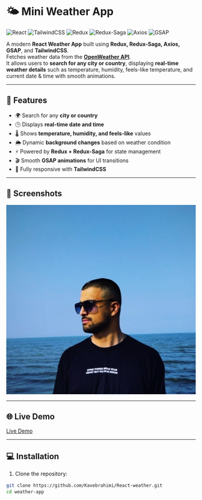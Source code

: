 # 🌤️ Mini Weather App

![React](https://img.shields.io/badge/React-20232A?style=for-the-badge&logo=react&logoColor=61DAFB)
![TailwindCSS](https://img.shields.io/badge/TailwindCSS-06B6D4?style=for-the-badge&logo=tailwind-css&logoColor=white)
![Redux](https://img.shields.io/badge/Redux-764ABC?style=for-the-badge&logo=redux&logoColor=white)
![Redux-Saga](https://img.shields.io/badge/Redux--Saga-999999?style=for-the-badge&logo=redux-saga&logoColor=white)
![Axios](https://img.shields.io/badge/Axios-5A29E4?style=for-the-badge&logo=axios&logoColor=white)
![GSAP](https://img.shields.io/badge/GSAP-88CE02?style=for-the-badge&logo=greensock&logoColor=white)

A modern **React Weather App** built using **Redux, Redux-Saga, Axios, GSAP**, and **TailwindCSS**.  
Fetches weather data from the **[OpenWeather API](https://openweathermap.org/api)**.  
It allows users to **search for any city or country**, displaying **real-time weather details** such as temperature, humidity, feels-like temperature, and current date & time with smooth animations.

---

## 🚀 Features

- 🌍 Search for any **city or country**  
- 🕒 Displays **real-time date and time**  
- 🌡️ Shows **temperature, humidity, and feels-like** values  
- 🌦️ Dynamic **background changes** based on weather condition  
- ⚡ Powered by **Redux + Redux-Saga** for state management  
- 🎬 Smooth **GSAP animations** for UI transitions  
- 💅 Fully responsive with **TailwindCSS**

---

## 📸 Screenshots

![Weather App Screenshot](screenshot.jpg)

---

## 🌐 Live Demo

[Live Demo](https://your-demo-link-here.com)  

---

## 💻 Installation

1. Clone the repository:

```bash
git clone https://github.com/Kavebrahimi/React-weather.git
cd weather-app
